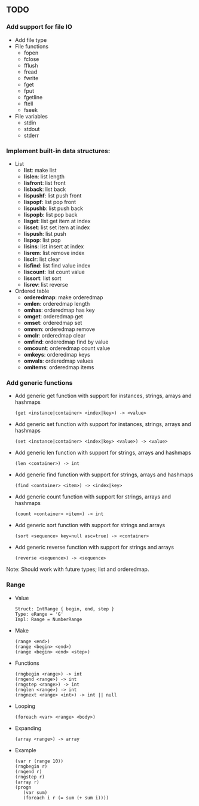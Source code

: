 ## TODO

### Add support for file IO
- Add file type
- File functions
  - fopen
  - fclose
  - fflush
  - fread
  - fwrite
  - fget
  - fput
  - fgetline
  - ftell
  - fseek
- File variables
  - stdin
  - stdout
  - stderr

### Implement built-in data structures:
- List
  - **list**: make list
  - **lislen**: list length
  - **lisfront**: list front
  - **lisback**: list back
  - **lispushf**: list push front
  - **lispopf**: list pop front
  - **lispushb**: list push back
  - **lispopb**: list pop back
  - **lisget**: list get item at index
  - **lisset**: list set item at index
  - **lispush**: list push
  - **lispop**: list pop
  - **lisins**: list insert at index
  - **lisrem**: list remove index
  - **lisclr**: list clear
  - **lisfind**: list find value index
  - **liscount**: list count value
  - **lissort**: list sort
  - **lisrev**: list reverse
- Ordered table
  - **orderedmap**: make orderedmap
  - **omlen**: orderedmap length
  - **omhas**: orderedmap has key
  - **omget**: orderedmap get
  - **omset**: orderedmap set
  - **omrem**: orderedmap remove
  - **omclr**: orderedmap clear
  - **omfind**: orderedmap find by value
  - **omcount**: orderedmap count value
  - **omkeys**: orderedmap keys
  - **omvals**: orderedmap values
  - **omitems**: orderedmap items

### Add generic functions
- Add generic get function with support for instances, strings, arrays and hashmaps
  ```
  (get <instance|container> <index|key>) -> <value>
  ```
- Add generic set function with support for instances, strings, arrays and hashmaps
  ```
  (set <instance|container> <index|key> <value>) -> <value>
  ```
- Add generic len function with support for strings, arrays and hashmaps
  ```
  (len <container>) -> int
  ```
- Add generic find function with support for strings, arrays and hashmaps
  ```
  (find <container> <item>) -> <index|key>
  ```
- Add generic count function with support for strings, arrays and hashmaps
  ```
  (count <container> <item>) -> int
  ```
- Add generic sort function with support for strings and arrays
  ```
  (sort <sequence> key=null asc=true) -> <container>
  ```
- Add generic reverse function with support for strings and arrays
  ```
  (reverse <sequence>) -> <sequence>
  ```
Note: Should work with future types; list and orderedmap.

### Range
- Value
  ```
  Struct: IntRange { begin, end, step }
  Type: eRange = 'G'
  Impl: Range = NumberRange
  ```
- Make
  ```
  (range <end>)
  (range <begin> <end>)
  (range <begin> <end> <step>)
  ```
- Functions
  ```
  (rngbegin <range>) -> int
  (rngend <range>) -> int
  (rngstep <range>) -> int
  (rnglen <range>) -> int
  (rngnext <range> <int>) -> int || null
  ```
- Looping
  ```
  (foreach <var> <range> <body>)
  ```
- Expanding
  ```
  (array <range>) -> array
  ```
- Example
  ```
  (var r (range 10))
  (rngbegin r)
  (rngend r)
  (rngstep r)
  (array r)
  (progn
     (var sum)
     (foreach i r (= sum (+ sum i))))
  ```
